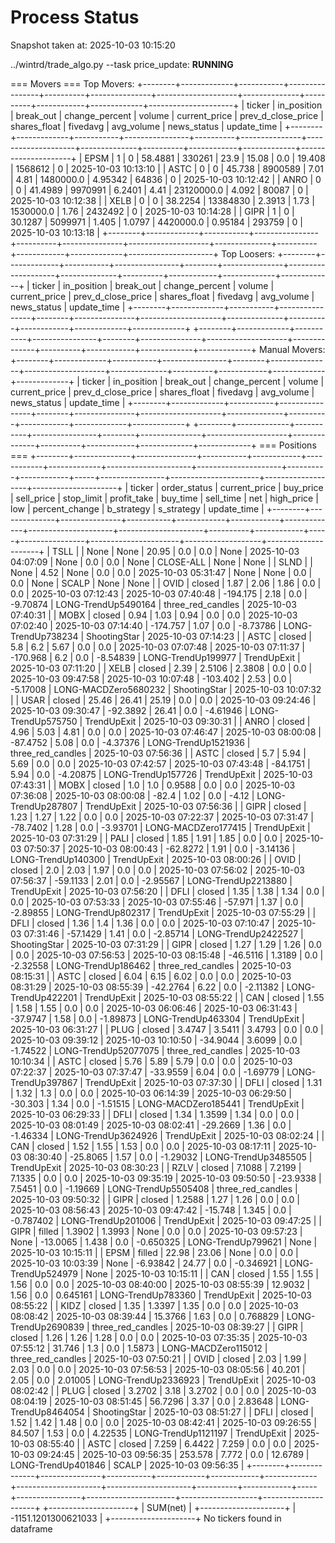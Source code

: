 # Process Status

Snapshot taken at: 2025-10-03 10:15:20

../wintrd/trade_algo.py --task price_update: **RUNNING**

=== Movers ===
Top Movers:
+--------+-------------+-----------+----------------+----------+---------------+--------------------+--------------+----------+------------+-------------+---------------------+
| ticker | in_position | break_out | change_percent |  volume  | current_price | prev_d_close_price | shares_float | fivedavg | avg_volume | news_status |     update_time     |
+--------+-------------+-----------+----------------+----------+---------------+--------------------+--------------+----------+------------+-------------+---------------------+
|  EPSM  |      1      |     0     |    58.4881     |  330261  |      23.9     |       15.08        |     0.0      |  19.408  |  1568612   |      0      | 2025-10-03 10:13:10 |
|  ASTC  |      0      |     0     |     45.738     | 8900589  |      7.01     |        4.81        |  1480000.0   | 4.95342  |   64836    |      0      | 2025-10-03 10:12:42 |
|  ANRO  |      0      |     0     |    41.4989     | 9970991  |     6.2401    |        4.41        |  23120000.0  |  4.092   |   80087    |      0      | 2025-10-03 10:12:38 |
|  XELB  |      0      |     0     |    38.2254     | 13384830 |     2.3913    |        1.73        |  1530000.0   |   1.76   |  2432492   |      0      | 2025-10-03 10:14:28 |
|  GIPR  |      1      |     0     |    30.1287     | 5099971  |     1.405     |       1.0797       |  4420000.0   | 0.95184  |   293759   |      0      | 2025-10-03 10:13:18 |
+--------+-------------+-----------+----------------+----------+---------------+--------------------+--------------+----------+------------+-------------+---------------------+
Top Loosers:
+--------+-------------+-----------+----------------+--------+---------------+--------------------+--------------+----------+------------+-------------+-------------+
| ticker | in_position | break_out | change_percent | volume | current_price | prev_d_close_price | shares_float | fivedavg | avg_volume | news_status | update_time |
+--------+-------------+-----------+----------------+--------+---------------+--------------------+--------------+----------+------------+-------------+-------------+
+--------+-------------+-----------+----------------+--------+---------------+--------------------+--------------+----------+------------+-------------+-------------+
Manual Movers:
+--------+-------------+-----------+----------------+--------+---------------+--------------------+--------------+----------+------------+-------------+-------------+
| ticker | in_position | break_out | change_percent | volume | current_price | prev_d_close_price | shares_float | fivedavg | avg_volume | news_status | update_time |
+--------+-------------+-----------+----------------+--------+---------------+--------------------+--------------+----------+------------+-------------+-------------+
+--------+-------------+-----------+----------------+--------+---------------+--------------------+--------------+----------+------------+-------------+-------------+
=== Positions ===
+--------+--------------+---------------+-----------+------------+------------+-------------+---------------------+---------------------+----------+------------+-----+----------------+----------------------+-------------------+---------------------+
| ticker | order_status | current_price | buy_price | sell_price | stop_limit | profit_take |       buy_time      |      sell_time      |   net    | high_price | low | percent_change |      b_strategy      |     s_strategy    |     update_time     |
+--------+--------------+---------------+-----------+------------+------------+-------------+---------------------+---------------------+----------+------------+-----+----------------+----------------------+-------------------+---------------------+
|  TSLL  |              |      None     |    None   |   20.95    |    0.0     |     0.0     |         None        | 2025-10-03 04:07:09 |   None   |    0.0     | 0.0 |      None      |      CLOSE-ALL       |        None       |         None        |
|  SLND  |              |      None     |    4.52   |    None    |    0.0     |     0.0     | 2025-10-03 05:31:47 |         None        |   None   |    0.0     | 0.0 |      None      |        SCALP         |        None       |         None        |
|  OVID  |    closed    |      1.87     |    2.06   |    1.86    |    0.0     |     0.0     | 2025-10-03 07:12:43 | 2025-10-03 07:40:48 | -194.175 |    2.18    | 0.0 |    -9.70874    | LONG-TrendUp5490164  | three_red_candles | 2025-10-03 07:40:31 |
|  MOBX  |    closed    |      0.94     |    1.03   |    0.94    |    0.0     |     0.0     | 2025-10-03 07:02:40 | 2025-10-03 07:14:40 | -174.757 |    1.07    | 0.0 |    -8.73786    |  LONG-TrendUp738234  |    ShootingStar   | 2025-10-03 07:14:23 |
|  ASTC  |    closed    |      5.8      |    6.2    |    5.67    |    0.0     |     0.0     | 2025-10-03 07:07:48 | 2025-10-03 07:11:37 | -170.968 |    6.2     | 0.0 |    -8.54839    |  LONG-TrendUp199977  |    TrendUpExit    | 2025-10-03 07:11:20 |
|  XELB  |    closed    |      2.39     |   2.5106  |   2.3808   |    0.0     |     0.0     | 2025-10-03 09:47:58 | 2025-10-03 10:07:48 | -103.402 |    2.53    | 0.0 |    -5.17008    | LONG-MACDZero5680232 |    ShootingStar   | 2025-10-03 10:07:32 |
|  USAR  |    closed    |     25.46     |   26.41   |   25.19    |    0.0     |     0.0     | 2025-10-03 09:24:46 | 2025-10-03 09:30:47 | -92.3892 |   26.41    | 0.0 |    -4.61946    |  LONG-TrendUp575750  |    TrendUpExit    | 2025-10-03 09:30:31 |
|  ANRO  |    closed    |      4.96     |    5.03   |    4.81    |    0.0     |     0.0     | 2025-10-03 07:46:47 | 2025-10-03 08:00:08 | -87.4752 |    5.08    | 0.0 |    -4.37376    | LONG-TrendUp1521936  | three_red_candles | 2025-10-03 07:56:36 |
|  ASTC  |    closed    |      5.7      |    5.94   |    5.69    |    0.0     |     0.0     | 2025-10-03 07:42:57 | 2025-10-03 07:43:48 | -84.1751 |    5.94    | 0.0 |    -4.20875    |  LONG-TrendUp157726  |    TrendUpExit    | 2025-10-03 07:43:31 |
|  MOBX  |    closed    |      1.0      |    1.0    |   0.9588   |    0.0     |     0.0     | 2025-10-03 07:36:08 | 2025-10-03 08:00:08 |  -82.4   |    1.02    | 0.0 |     -4.12      |  LONG-TrendUp287807  |    TrendUpExit    | 2025-10-03 07:56:36 |
|  GIPR  |    closed    |      1.23     |    1.27   |    1.22    |    0.0     |     0.0     | 2025-10-03 07:22:37 | 2025-10-03 07:31:47 | -78.7402 |    1.28    | 0.0 |    -3.93701    | LONG-MACDZero177415  |    TrendUpExit    | 2025-10-03 07:31:29 |
|  PALI  |    closed    |      1.85     |    1.91   |    1.85    |    0.0     |     0.0     | 2025-10-03 07:50:37 | 2025-10-03 08:00:43 | -62.8272 |    1.91    | 0.0 |    -3.14136    |  LONG-TrendUp140300  |    TrendUpExit    | 2025-10-03 08:00:26 |
|  OVID  |    closed    |      2.0      |    2.03   |    1.97    |    0.0     |     0.0     | 2025-10-03 07:56:02 | 2025-10-03 07:56:37 | -59.1133 |    2.01    | 0.0 |    -2.95567    | LONG-TrendUp2213880  |    TrendUpExit    | 2025-10-03 07:56:20 |
|  DFLI  |    closed    |      1.35     |    1.38   |    1.34    |    0.0     |     0.0     | 2025-10-03 07:53:33 | 2025-10-03 07:55:46 | -57.971  |    1.37    | 0.0 |    -2.89855    |  LONG-TrendUp802317  |    TrendUpExit    | 2025-10-03 07:55:29 |
|  DFLI  |    closed    |      1.36     |    1.4    |    1.36    |    0.0     |     0.0     | 2025-10-03 07:10:47 | 2025-10-03 07:31:46 | -57.1429 |    1.41    | 0.0 |    -2.85714    | LONG-TrendUp2422527  |    ShootingStar   | 2025-10-03 07:31:29 |
|  GIPR  |    closed    |      1.27     |    1.29   |    1.26    |    0.0     |     0.0     | 2025-10-03 07:56:53 | 2025-10-03 08:15:48 | -46.5116 |   1.3189   | 0.0 |    -2.32558    |  LONG-TrendUp186462  | three_red_candles | 2025-10-03 08:15:31 |
|  ASTC  |    closed    |      6.04     |    6.15   |    6.02    |    0.0     |     0.0     | 2025-10-03 08:31:29 | 2025-10-03 08:55:39 | -42.2764 |    6.22    | 0.0 |    -2.11382    |  LONG-TrendUp422201  |    TrendUpExit    | 2025-10-03 08:55:22 |
|  CAN   |    closed    |      1.55     |    1.58   |    1.55    |    0.0     |     0.0     | 2025-10-03 06:06:46 | 2025-10-03 06:31:43 | -37.9747 |    1.58    | 0.0 |    -1.89873    |  LONG-TrendUp463304  |    TrendUpExit    | 2025-10-03 06:31:27 |
|  PLUG  |    closed    |     3.4747    |   3.5411  |   3.4793   |    0.0     |     0.0     | 2025-10-03 09:39:12 | 2025-10-03 10:10:50 | -34.9044 |   3.6099   | 0.0 |    -1.74522    | LONG-TrendUp52077075 | three_red_candles | 2025-10-03 10:10:34 |
|  ASTC  |    closed    |      5.76     |    5.89   |    5.79    |    0.0     |     0.0     | 2025-10-03 07:22:37 | 2025-10-03 07:37:47 | -33.9559 |    6.04    | 0.0 |    -1.69779    |  LONG-TrendUp397867  |    TrendUpExit    | 2025-10-03 07:37:30 |
|  DFLI  |    closed    |      1.31     |    1.32   |    1.3     |    0.0     |     0.0     | 2025-10-03 06:14:39 | 2025-10-03 06:29:50 | -30.303  |    1.34    | 0.0 |    -1.51515    | LONG-MACDZero185441  |    TrendUpExit    | 2025-10-03 06:29:33 |
|  DFLI  |    closed    |      1.34     |   1.3599  |    1.34    |    0.0     |     0.0     | 2025-10-03 08:01:49 | 2025-10-03 08:02:41 | -29.2669 |    1.36    | 0.0 |    -1.46334    | LONG-TrendUp3624926  |    TrendUpExit    | 2025-10-03 08:02:24 |
|  CAN   |    closed    |      1.52     |    1.55   |    1.53    |    0.0     |     0.0     | 2025-10-03 08:17:11 | 2025-10-03 08:30:40 | -25.8065 |    1.57    | 0.0 |    -1.29032    | LONG-TrendUp3485505  |    TrendUpExit    | 2025-10-03 08:30:23 |
|  RZLV  |    closed    |     7.1088    |   7.2199  |   7.1335   |    0.0     |     0.0     | 2025-10-03 09:35:19 | 2025-10-03 09:50:50 | -23.9338 |   7.5451   | 0.0 |    -1.19669    | LONG-TrendUp5505408  | three_red_candles | 2025-10-03 09:50:32 |
|  GIPR  |    closed    |     1.2588    |    1.27   |    1.26    |    0.0     |     0.0     | 2025-10-03 08:56:43 | 2025-10-03 09:47:42 | -15.748  |   1.345    | 0.0 |   -0.787402    |  LONG-TrendUp201006  |    TrendUpExit    | 2025-10-03 09:47:25 |
|  GIPR  |    filled    |     1.3902    |   1.3993  |    None    |    0.0     |     0.0     | 2025-10-03 09:57:23 |         None        | -13.0065 |   1.438    | 0.0 |   -0.650325    |  LONG-TrendUp799621  |        None       | 2025-10-03 10:15:11 |
|  EPSM  |    filled    |     22.98     |   23.06   |    None    |    0.0     |     0.0     | 2025-10-03 10:03:39 |         None        | -6.93842 |   24.77    | 0.0 |   -0.346921    |  LONG-TrendUp524979  |        None       | 2025-10-03 10:15:11 |
|  CAN   |    closed    |      1.55     |    1.55   |    1.56    |    0.0     |     0.0     | 2025-10-03 08:40:00 | 2025-10-03 08:55:39 | 12.9032  |    1.56    | 0.0 |    0.645161    |  LONG-TrendUp783360  |    TrendUpExit    | 2025-10-03 08:55:22 |
|  KIDZ  |    closed    |      1.35     |   1.3397  |    1.35    |    0.0     |     0.0     | 2025-10-03 08:08:42 | 2025-10-03 08:39:44 | 15.3766  |    1.63    | 0.0 |    0.768829    | LONG-TrendUp2690839  | three_red_candles | 2025-10-03 08:39:27 |
|  GIPR  |    closed    |      1.26     |    1.26   |    1.28    |    0.0     |     0.0     | 2025-10-03 07:35:35 | 2025-10-03 07:55:12 |  31.746  |    1.3     | 0.0 |     1.5873     | LONG-MACDZero115012  | three_red_candles | 2025-10-03 07:50:21 |
|  OVID  |    closed    |      2.03     |    1.99   |    2.03    |    0.0     |     0.0     | 2025-10-03 07:56:53 | 2025-10-03 08:05:56 |  40.201  |    2.05    | 0.0 |    2.01005     | LONG-TrendUp2336923  |    TrendUpExit    | 2025-10-03 08:02:42 |
|  PLUG  |    closed    |     3.2702    |    3.18   |   3.2702   |    0.0     |     0.0     | 2025-10-03 08:04:19 | 2025-10-03 08:51:45 | 56.7296  |    3.37    | 0.0 |    2.83648     | LONG-TrendUp8464054  |    ShootingStar   | 2025-10-03 08:51:27 |
|  DFLI  |    closed    |      1.52     |    1.42   |    1.48    |    0.0     |     0.0     | 2025-10-03 08:42:41 | 2025-10-03 09:26:55 |  84.507  |    1.53    | 0.0 |    4.22535     | LONG-TrendUp1121197  |    TrendUpExit    | 2025-10-03 08:55:40 |
|  ASTC  |    closed    |     7.259     |   6.4422  |   7.259    |    0.0     |     0.0     | 2025-10-03 09:24:45 | 2025-10-03 09:56:35 | 253.578  |   7.772    | 0.0 |    12.6789     |  LONG-TrendUp401846  |       SCALP       | 2025-10-03 09:56:35 |
+--------+--------------+---------------+-----------+------------+------------+-------------+---------------------+---------------------+----------+------------+-----+----------------+----------------------+-------------------+---------------------+
+---------------------+
|       SUM(net)      |
+---------------------+
| -1151.1201300621033 |
+---------------------+
No tickers found in dataframe
